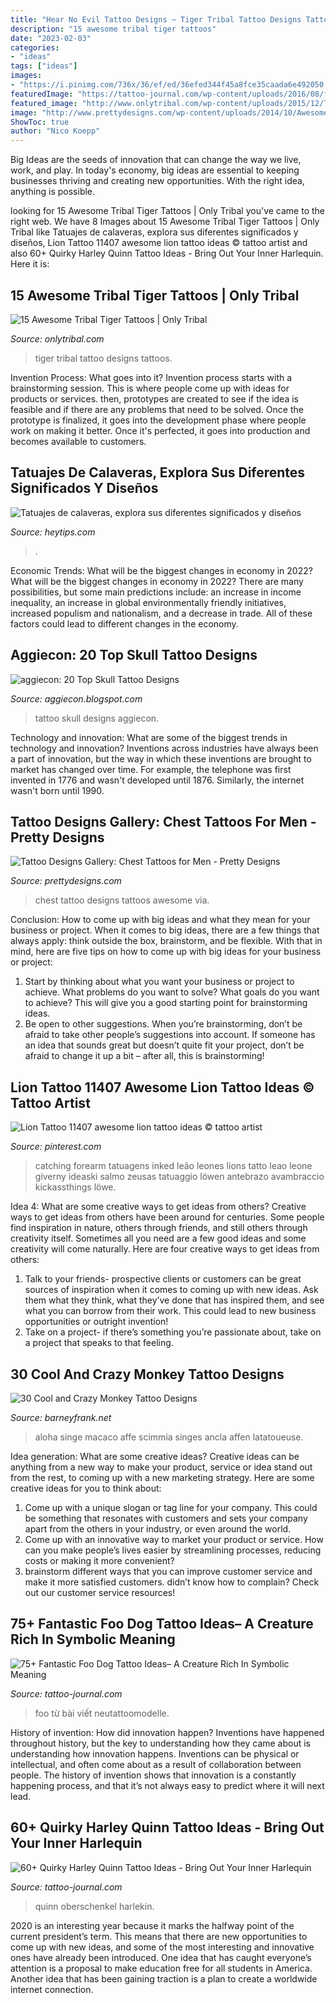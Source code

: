 ```yaml
---
title: "Hear No Evil Tattoo Designs ~ Tiger Tribal Tattoo Designs Tattoos"
description: "15 awesome tribal tiger tattoos"
date: "2023-02-03"
categories:
- "ideas"
tags: ["ideas"]
images:
- "https://i.pinimg.com/736x/36/ef/ed/36efed344f45a8fce35caada6e492050.jpg"
featuredImage: "https://tattoo-journal.com/wp-content/uploads/2016/08/foo-dog-tattoo49-768x896.jpg"
featured_image: "http://www.onlytribal.com/wp-content/uploads/2015/12/Tiger-Tribal-Tattoo-Designs.jpg"
image: "http://www.prettydesigns.com/wp-content/uploads/2014/10/Awesome-Chest-Tattoo.jpg"
ShowToc: true
author: "Nico Koepp"
---
```



Big Ideas are the seeds of innovation that can change the way we live, work, and play. In today's economy, big ideas are essential to keeping businesses thriving and creating new opportunities. With the right idea, anything is possible.

	

		
looking for 15 Awesome Tribal Tiger Tattoos | Only Tribal you've came to the right web. We have 8 Images about 15 Awesome Tribal Tiger Tattoos | Only Tribal like Tatuajes de calaveras, explora sus diferentes significados y diseños, Lion Tattoo 11407 awesome lion tattoo ideas © tattoo artist and also 60+ Quirky Harley Quinn Tattoo Ideas - Bring Out Your Inner Harlequin. Here it is:
		
    
## 15 Awesome Tribal Tiger Tattoos | Only Tribal

<img loading=lazy src="http://www.onlytribal.com/wp-content/uploads/2015/12/Tiger-Tribal-Tattoo-Designs.jpg" onerror="this.onerror=null;this.src='https://tse1.mm.bing.net/th?id=OIP.cRIm85TuK_U0eGtEq9i9twHaKe&amp;pid=15.1';" alt="15 Awesome Tribal Tiger Tattoos | Only Tribal">

_Source: onlytribal.com_

>tiger tribal tattoo designs tattoos. 

	

Invention Process: What goes into it?
Invention process starts with a brainstorming session. This is where people come up with ideas for products or services. then, prototypes are created to see if the idea is feasible and if there are any problems that need to be solved. Once the prototype is finalized, it goes into the development phase where people work on making it better. Once it's perfected, it goes into production and becomes available to customers.

    
## Tatuajes De Calaveras, Explora Sus Diferentes Significados Y Diseños

<img loading=lazy src="http://www.heytips.com/wp-content/uploads/2017/05/calavera-tatuaje-en-el-brazo.jpg" onerror="this.onerror=null;this.src='https://tse1.mm.bing.net/th?id=OIP.818CrCKjhog1esLOmzteTwHaKj&amp;pid=15.1';" alt="Tatuajes de calaveras, explora sus diferentes significados y diseños">

_Source: heytips.com_

>. 

	

Economic Trends: What will be the biggest changes in economy in 2022?
What will be the biggest changes in economy in 2022? There are many possibilities, but some main predictions include: an increase in income inequality, an increase in global environmentally friendly initiatives, increased populism and nationalism, and a decrease in trade. All of these factors could lead to different changes in the economy.

    
## Aggiecon: 20 Top Skull Tattoo Designs

<img loading=lazy src="https://2.bp.blogspot.com/-R8dJGFztQx4/T2dPia1x7rI/AAAAAAAACM0/LCh-H2fkt4c/s640/skull-tattoo-designs+(8).jpg" onerror="this.onerror=null;this.src='https://tse2.mm.bing.net/th?id=OIP.2rgu2OQIxAVL3jFp3FglAQHaHU&amp;pid=15.1';" alt="aggiecon: 20 Top Skull Tattoo Designs">

_Source: aggiecon.blogspot.com_

>tattoo skull designs aggiecon. 

	

Technology and innovation: What are some of the biggest trends in technology and innovation?
Inventions across industries have always been a part of innovation, but the way in which these inventions are brought to market has changed over time. For example, the telephone was first invented in 1776 and wasn't developed until 1876. Similarly, the internet wasn't born until 1990.

    
## Tattoo Designs Gallery: Chest Tattoos For Men - Pretty Designs

<img loading=lazy src="http://www.prettydesigns.com/wp-content/uploads/2014/10/Awesome-Chest-Tattoo.jpg" onerror="this.onerror=null;this.src='https://tse3.mm.bing.net/th?id=OIP.grz58RKtNSzGLaGFwqMnvAHaHa&amp;pid=15.1';" alt="Tattoo Designs Gallery: Chest Tattoos for Men - Pretty Designs">

_Source: prettydesigns.com_

>chest tattoo designs tattoos awesome via. 

	

Conclusion: How to come up with big ideas and what they mean for your business or project.
When it comes to big ideas, there are a few things that always apply: think outside the box, brainstorm, and be flexible. With that in mind, here are five tips on how to come up with big ideas for your business or project: 
1. Start by thinking about what you want your business or project to achieve. What problems do you want to solve? What goals do you want to achieve? This will give you a good starting point for brainstorming ideas. 
2. Be open to other suggestions. When you’re brainstorming, don’t be afraid to take other people’s suggestions into account. If someone has an idea that sounds great but doesn’t quite fit your project, don’t be afraid to change it up a bit – after all, this is brainstorming! 

    
## Lion Tattoo 11407 Awesome Lion Tattoo Ideas © Tattoo Artist

<img loading=lazy src="https://i.pinimg.com/736x/36/ef/ed/36efed344f45a8fce35caada6e492050.jpg" onerror="this.onerror=null;this.src='https://tse3.mm.bing.net/th?id=OIP.6jOlB7vj4teNxwOlWyUlGgHaNb&amp;pid=15.1';" alt="Lion Tattoo 11407 awesome lion tattoo ideas © tattoo artist">

_Source: pinterest.com_

>catching forearm tatuagens inked leão leones lions tatto leao leone giverny ideaski salmo zeusas tatuaggio löwen antebrazo avambraccio kickassthings löwe. 

	

Idea 4: What are some creative ways to get ideas from others?
Creative ways to get ideas from others have been around for centuries. Some people find inspiration in nature, others through friends, and still others through creativity itself. Sometimes all you need are a few good ideas and some creativity will come naturally. Here are four creative ways to get ideas from others: 
1) Talk to your friends- prospective clients or customers can be great sources of inspiration when it comes to coming up with new ideas. Ask them what they think, what they’ve done that has inspired them, and see what you can borrow from their work. This could lead to new business opportunities or outright invention! 
2) Take on a project- if there’s something you’re passionate about, take on a project that speaks to that feeling.

    
## 30 Cool And Crazy Monkey Tattoo Designs

<img loading=lazy src="http://www.barneyfrank.net/wp-content/uploads/2014/01/aloha-monkey-tattoo-on-foot.jpg" onerror="this.onerror=null;this.src='https://tse1.mm.bing.net/th?id=OIP.n21RtE43wOYv5_bZZqHulwHaKZ&amp;pid=15.1';" alt="30 Cool and Crazy Monkey Tattoo Designs">

_Source: barneyfrank.net_

>aloha singe macaco affe scimmia singes ancla affen latatoueuse. 

	

Idea generation: What are some creative ideas?
Creative ideas can be anything from a new way to make your product, service or idea stand out from the rest, to coming up with a new marketing strategy. Here are some creative ideas for you to think about: 
1. Come up with a unique slogan or tag line for your company. This could be something that resonates with customers and sets your company apart from the others in your industry, or even around the world. 
2. Come up with an innovative way to market your product or service. How can you make people’s lives easier by streamlining processes, reducing costs or making it more convenient? 
3. brainstorm different ways that you can improve customer service and make it more satisfied customers. didn’t know how to complain? Check out our customer service resources! 

    
## 75+ Fantastic Foo Dog Tattoo Ideas– A Creature Rich In Symbolic Meaning

<img loading=lazy src="https://tattoo-journal.com/wp-content/uploads/2016/08/foo-dog-tattoo49-768x896.jpg" onerror="this.onerror=null;this.src='https://tse4.mm.bing.net/th?id=OIP.pu0HANHYtt8M3LYhkDuYIgHaIp&amp;pid=15.1';" alt="75+ Fantastic Foo Dog Tattoo Ideas– A Creature Rich In Symbolic Meaning">

_Source: tattoo-journal.com_

>foo từ bài viết neutattoomodelle. 

	

History of invention: How did innovation happen?
Inventions have happened throughout history, but the key to understanding how they came about is understanding how innovation happens. Inventions can be physical or intellectual, and often come about as a result of collaboration between people. The history of invention shows that innovation is a constantly happening process, and that it’s not always easy to predict where it will next lead.

    
## 60+ Quirky Harley Quinn Tattoo Ideas - Bring Out Your Inner Harlequin

<img loading=lazy src="https://tattoo-journal.com/wp-content/uploads/2016/09/harley-quinn-tattoo35.jpg" onerror="this.onerror=null;this.src='https://tse1.mm.bing.net/th?id=OIP.ZArhsOXG0jsnOlebMoY0iwHaH9&amp;pid=15.1';" alt="60+ Quirky Harley Quinn Tattoo Ideas - Bring Out Your Inner Harlequin">

_Source: tattoo-journal.com_

>quinn oberschenkel harlekin. 

	

2020 is an interesting year because it marks the halfway point of the current president’s term. This means that there are new opportunities to come up with new ideas, and some of the most interesting and innovative ones have already been introduced. One idea that has caught everyone’s attention is a proposal to make education free for all students in America. Another idea that has been gaining traction is a plan to create a worldwide internet connection.

